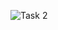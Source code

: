 ![Task 2](https://user-images.githubusercontent.com/88193290/135462940-96be6db4-880b-4259-aa7a-0cfe38b51d39.png)
